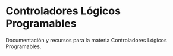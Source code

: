 # Controladores Lógicos Programables

Documentación y recursos para la materia Controladores Lógicos Programables.